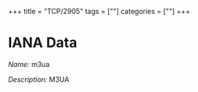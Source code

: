 +++
title = "TCP/2905"
tags = [""]
categories = [""]
+++

# IANA Data

_Name:_ m3ua

_Description:_ M3UA

